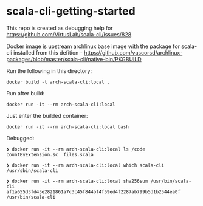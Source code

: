 # scala-cli-getting-started

This repo is created as debugging help for https://github.com/VirtusLab/scala-cli/issues/828.

Docker image is upstream archlinux base image with the package for scala-cli installed from this defition - https://github.com/vascorsd/archlinux-packages/blob/master/scala-cli/native-bin/PKGBUILD

Run the following in this directory:

    docker build -t arch-scala-cli:local .

Run after build:

    docker run -it --rm arch-scala-cli:local

Just enter the builded container:

    docker run -it --rm arch-scala-cli:local bash

Debugged:
    
    ❯ docker run -it --rm arch-scala-cli:local ls /code
    countByExtension.sc  files.scala

    ❯ docker run -it --rm arch-scala-cli:local which scala-cli
    /usr/sbin/scala-cli
   
    ❯ docker run -it --rm arch-scala-cli:local sha256sum /usr/bin/scala-cli
    af1a655d3fd43e2821861a7c3c45f844bf4f59ed4f2287ab799b5d1b2544ea0f  /usr/bin/scala-cli
